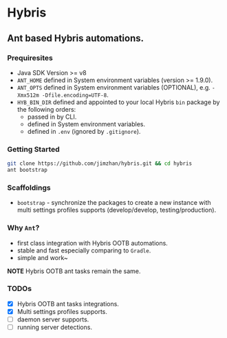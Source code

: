 # Hybris

## Ant based Hybris automations.

### Prequiresites

  - Java SDK Version >= v8
  - `ANT_HOME` defined in System environment variables (version >= 1.9.0).
  - `ANT_OPTS` defined in System environment variables (OPTIONAL), e.g. `-Xmx512m -Dfile.encoding=UTF-8`.
  - `HYB_BIN_DIR` defined and appointed to your local Hybris `bin` package by the following orders:
    * passed in by CLI.
    * defined in System environment variables.
    * defined in `.env` (ignored by `.gitignore`).

### Getting Started

  ```bash
  git clone https://github.com/jimzhan/hybris.git && cd hybris
  ant bootstrap
  ```

### Scaffoldings 

- `bootstrap` - synchronize the packages to create a new instance with multi settings profiles supports (develop/develop, testing/production).


### Why `Ant`?

- first class integration with Hybris OOTB automations.
- stable and fast especially comparing to `Gradle`.
- simple and work~

**NOTE** Hybris OOTB ant tasks remain the same.


### TODOs
- [x] Hybris OOTB ant tasks integrations.
- [x] Multi settings profiles supports.
- [ ] daemon server supports.
- [ ] running server detections.
